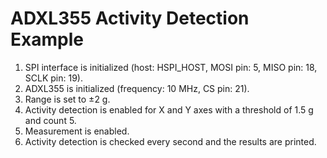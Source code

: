 # ADXL355 Activity Detection Example

1. SPI interface is initialized (host: HSPI_HOST, MOSI pin: 5, MISO pin: 18, SCLK pin: 19).
2. ADXL355 is initialized (frequency: 10 MHz, CS pin: 21).
3. Range is set to ±2 g.
4. Activity detection is enabled for X and Y axes with a threshold of 1.5 g and count 5.
5. Measurement is enabled.
6. Activity detection is checked every second and the results are printed.